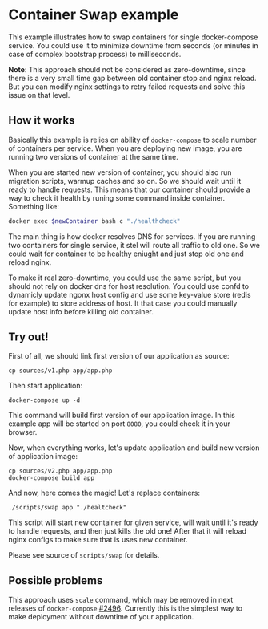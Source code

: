 Container Swap example
=============================

This example illustrates how to swap containers for single docker-compose service. You could use it to minimize downtime from seconds (or minutes in case of complex bootstrap process) to milliseconds.

**Note**: This approach should not be considered as zero-downtime, since there is a very small time gap between old container stop and nginx reload. But you can modify nginx settings to retry failed requests and solve this issue on that level.

## How it works

Basically this example is relies on ability of `docker-compose` to scale number of containers per service. When you are deploying new image, you are running two versions of container at the same time.

When you are started new version of container, you should also run migration scripts, warmup caches and so on. So we should wait until it ready to handle requests. This means that our container should provide a way to check it health by runing some command inside container. Something like:

```bash
docker exec $newContainer bash c "./healthcheck"
```

The main thing is how docker resolves DNS for services. If you are running two containers for single service, it stel will route all traffic to old one. So we could wait for container to be healthy eniught and just stop old one and reload nginx.

To make it real zero-downtime, you could use the same script, but you should not rely on docker dns for host resolution. You could use confd to dynamicly update ngonx host config and use some key-value store (redis for example) to store address of host. It that case you could manually update host info before killing old container.

## Try out!

First of all, we should link first version of our application as source:

```
cp sources/v1.php app/app.php
```

Then start application:

```
docker-compose up -d
```

This command will build first version of our application image. In this example app will be started on port `8080`, you could check it in your browser.

Now, when everything works, let's update application and build new version of application image:

```
cp sources/v2.php app/app.php
docker-compose build app
```

And now, here comes the magic! Let's replace containers:

```
./scripts/swap app "./healtcheck"
```

This script will start new container for given service, will wait until it's ready to handle requests, and then just kills the old one! After that it will reload nginx configs to make sure that is uses new container.

Please see source of `scripts/swap` for details.

## Possible problems

This approach uses `scale` command, which may be removed in next releases of `docker-compose` [#2496](https://github.com/docker/compose/issues/2496). Currently this is the simplest way to make deployment without downtime of your application.

